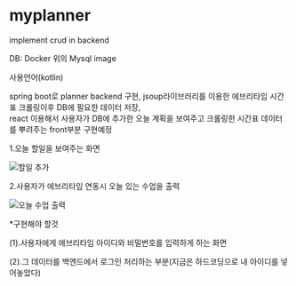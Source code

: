 # myplanner
implement crud in backend

DB: Docker 위의 Mysql image

사용언어(kotlin) 

spring boot로 planner backend 구현,
jsoup라이브러리를 이용한 에브리타임 시간표 크롤링이후 DB에 필요한 데이터 저장,  
react 이용해서 사용자가 DB에 추가한 오늘 계획을 보여주고 
크롤링한 시간표 데이터를 뿌려주는 front부분 구현예정

1.오늘 할일을 보여주는 화면

![할일 추가](https://user-images.githubusercontent.com/64405110/126056348-0de29db7-0004-4ecc-8896-e3fc27e6077f.PNG)

2.사용자가 에브리타임 연동시 오늘 있는 수업을 출력

![오늘 수업 출력](https://user-images.githubusercontent.com/64405110/126056372-db11673d-0430-459b-b97c-234dd29bd66b.PNG)

*구현해야 할것 

(1).사용자에게 에브리타임 아이디와 비밀번호를 입력하게 하는 화면

(2).그 데이터를 백엔드에서 로그인 처리하는 부분(지금은 하드코딩으로 내 아이디를 넣어놓았다)


